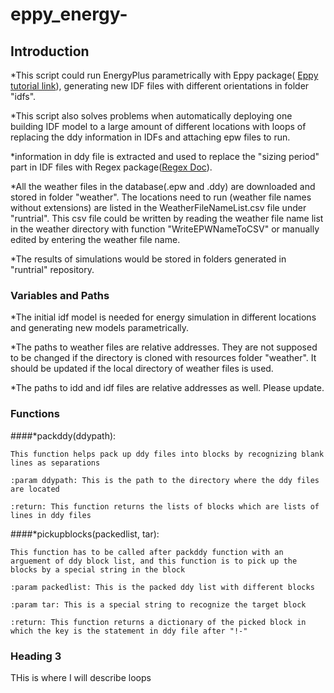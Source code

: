 # eppy_energy-

## Introduction
*This script could run EnergyPlus parametrically with Eppy package( [Eppy tutorial link](https://pythonhosted.org/eppy/Main_Tutorial.html)), generating new IDF files with different orientations in folder "idfs".

*This script also solves problems when automatically deploying one building IDF model to a large amount of different locations with loops of replacing the ddy information in IDFs and attaching epw files to run.

*information in ddy file is extracted and used to replace the "sizing period" part in IDF files with Regex package([Regex Doc](https://docs.python.org/3/library/re.html)).

*All the weather files in the database(.epw and .ddy) are downloaded and stored in folder "weather". The locations need to run (weather file names without extensions) are listed in the WeatherFileNameList.csv file under "runtrial". This csv file could be written by reading the weather file name list in the weather directory with function "WriteEPWNameToCSV" or manually edited by entering the weather file name.

*The results of simulations would be stored in folders generated in "runtrial" repository.



### Variables and Paths
*The initial idf model is needed for energy simulation in different locations and generating new models parametrically.

*The paths to weather files are relative addresses. They are not supposed to be changed if the directory is cloned with resources folder "weather". It should be updated if the local directory of weather files is used.

*The paths to idd and idf files are relative addresses as well. Please update.


### Functions


####*packddy(ddypath):

    This function helps pack up ddy files into blocks by recognizing blank lines as separations

    :param ddypath: This is the path to the directory where the ddy files are located

    :return: This function returns the lists of blocks which are lists of lines in ddy files


####*pickupblocks(packedlist, tar):

    This function has to be called after packddy function with an arguement of ddy block list, and this function is to pick up the blocks by a special string in the block

    :param packedlist: This is the packed ddy list with different blocks

    :param tar: This is a special string to recognize the target block

    :return: This function returns a dictionary of the picked block in which the key is the statement in ddy file after "!-"





### Heading 3
THis is where I will describe loops

